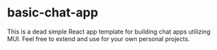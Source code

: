 # basic-chat-app
This is a dead simple React app template for building chat apps utilizing MUI. Feel free to extend and use for your own personal projects.
